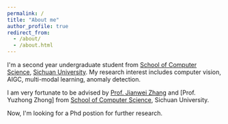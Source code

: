 ```yaml
---
permalink: /
title: "About me"
author_profile: true
redirect_from: 
  - /about/
  - /about.html
---
```


I'm a second year undergraduate student from [School of Computer Science](https://cs.scu.edu.cn/), [Sichuan University](https://www.scu.edu.cn/). My research interest includes computer vision, AIGC, multi-modal learning, anomaly detection.

I am very fortunate to be advised by [Prof. Jianwei Zhang](https://vs.scu.edu.cn/info/1062/1369.htm/) and [Prof. Yuzhong Zhong] from [School of Computer Science](https://cs.scu.edu.cn/), Sichuan University.

Now, I'm looking for a Phd postion for further research.



